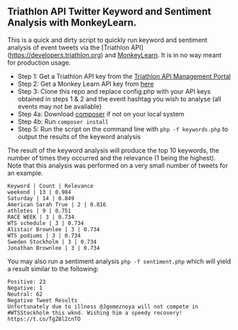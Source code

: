 ## Triathlon API Twitter Keyword and Sentiment Analysis with MonkeyLearn.

This is a quick and dirty script to quickly run keyword and sentiment analysis of event tweets via the [Triathlon API]
(https://developers.triathlon.org) and [MonkeyLearn](http://monkeylearn.com/). It is in no way meant for production usage.

* Step 1: Get a Triathlon API key from the [Triathlon API Management Portal](https://apps.api.triathlon.org/register)
* Step 2: Get a Monkey Learn API key from [here](https://app.monkeylearn.com/accounts/register/)
* Step 3: Clone this repo and replace config.php with your API keys obtained in steps 1 & 2 and the event hashtag you wish
 to analyse (all events may not be available)
* Step 4a: Download [composer](https://getcomposer.org/download/) if not on your local system
* Step 4b: Run `composer install`
* Step 5: Run the script on the command line with `php -f keywords.php` to output the results of the keyword analysis

The result of the keyword analysis will produce the top 10 keywords, the number of times they occurred and the
relevance (1 being the highest). Note that this analysis was performed on a very small number of tweets for an example.

```
Keyword | Count | Relevance
weekend | 13 | 0.984
Saturday | 14 | 0.849
American Sarah True | 2 | 0.816
athletes | 9 | 0.751
RACE WEEK | 3 | 0.734
WTS schedule | 3 | 0.734
Alistair Brownlee | 3 | 0.734
WTS podiums | 3 | 0.734
Sweden Stockholm | 3 | 0.734
Jonathan Brownlee | 3 | 0.734
```

You may also run a sentiment analysis `php -f sentiment.php` which will yield a result similar to the following:

```
Positive: 23
Negative: 1
Neutral: 62
Negative Tweet Results
Unfortunately due to illness @Jgomeznoya will not compete in #WTSStockholm this wknd. Wishing him a speedy recovery! https://t.co/Tg2Bl2cnTO
```


